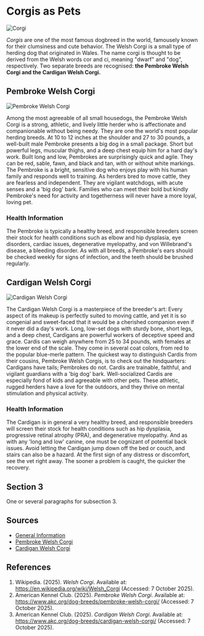 # Corgis as Pets
![Corgi](https://image.petmd.com/files/inline-images/corgi-dog.jpg?VersionId=.7EViu0bVKO1uj6qiJmnvkKDCL1XU48h)

*Corgis* are one of the most famous dogbreed in the world, famousely known for their clumsiness and cute behavior.  The Welsh Corgi is a small type of herding dog that originated in Wales. The name corgi is thought to be derived from the Welsh words cor and ci, meaning "dwarf" and "dog", respectively. Two separate breeds are recognised: **the Pembroke Welsh Corgi and the Cardigan Welsh Corgi.**


## Pembroke Welsh Corgi
![Pembroke Welsh Corgi](https://barkalot.com/cdn/shop/articles/Welchcorgipembroke.jpg?v=1655987048)

Among the most agreeable of all small housedogs, the Pembroke Welsh Corgi is a strong, athletic, and lively little herder who is affectionate and companionable without being needy. They are one the world's most popular herding breeds. At 10 to 12 inches at the shoulder and 27 to 30 pounds, a well-built male Pembroke presents a big dog in a small package. Short but powerful legs, muscular thighs, and a deep chest equip him for a hard day's work. Built long and low, Pembrokes are surprisingly quick and agile. They can be red, sable, fawn, and black and tan, with or without white markings. The Pembroke is a bright, sensitive dog who enjoys play with his human family and responds well to training. As herders bred to move cattle, they are fearless and independent. They are vigilant watchdogs, with acute senses and a 'big dog' bark. Families who can meet their bold but kindly Pembroke's need for activity and togetherness will never have a more loyal, loving pet.

### Health Information

The Pembroke is typically a healthy breed, and responsible breeders screen their stock for health conditions such as elbow and hip dysplasia, eye disorders, cardiac issues, degenerative myelopathy, and von Willebrand's disease, a bleeding disorder. As with all breeds, a Pembroke's ears should be checked weekly for signs of infection, and the teeth should be brushed regularly.

## Cardigan Welsh Corgi
![Cardigan Welsh Corgi](https://www.omlet.us/images/cache/1024/682/Dog-Cardigan_Welsh_Corgi-A_wonderful_brown_and_white_Cardigan_Welsh_Corgi_playing_outside.jpg)

The Cardigan Welsh Corgi is a masterpiece of the breeder's art: Every aspect of its makeup is perfectly suited to moving cattle, and yet it is so congenial and sweet-faced that it would be a cherished companion even if it never did a day's work. Long, low-set dogs with sturdy bone, short legs, and a deep chest, Cardigans are powerful workers of deceptive speed and grace. Cardis can weigh anywhere from 25 to 34 pounds, with females at the lower end of the scale. They come in several coat colors, from red to the popular blue-merle pattern. The quickest way to distinguish Cardis from their cousins, Pembroke Welsh Corgis, is to check out the hindquarters: Cardigans have tails; Pembrokes do not. Cardis are trainable, faithful, and vigilant guardians with a 'big dog' bark. Well-socialized Cardis are especially fond of kids and agreeable with other pets. These athletic, rugged herders have a love for the outdoors, and they thrive on mental stimulation and physical activity.

### Health Information

The Cardigan is in general a very healthy breed, and responsible breeders  will screen their stock for health conditions such as hip dysplasia, progressive retinal atrophy (PRA), and degenerative myelopathy. And as with any 'long and low' canine, one must be cognizant of potential back issues. Avoid letting the Cardigan jump down off the bed or couch, and stairs can also be a hazard. At the first sign of any distress or discomfort, see the vet right away. The sooner a problem is caught, the quicker the recovery.

## Section 3
One or several paragraphs for subsection 3.

## Sources
- [General Information](https://en.wikipedia.org/wiki/Welsh_Corgi)
- [Pembroke Welsh Corgi](https://www.akc.org/dog-breeds/pembroke-welsh-corgi/)
- [Cardigan Welsh Corgi](https://www.akc.org/dog-breeds/cardigan-welsh-corgi/)

## References
1. Wikipedia. (2025). *Welsh Corgi*. Available at: https://en.wikipedia.org/wiki/Welsh_Corgi (Accessed: 7 October 2025).
2. American Kennel Club. (2025). *Pembroke Welsh Corgi*. Available at: https://www.akc.org/dog-breeds/pembroke-welsh-corgi/ (Accessed: 7 October 2025).
3. American Kennel Club. (2025). *Cardigan Welsh Corgi*. Available at: https://www.akc.org/dog-breeds/cardigan-welsh-corgi/ (Accessed: 7 October 2025).